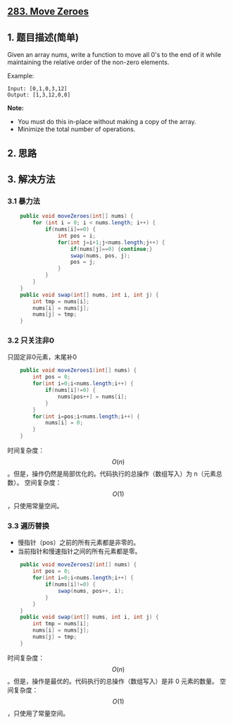 ## [283. Move Zeroes](https://leetcode-cn.com/problems/move-zeroes/)

## 1. 题目描述\(简单\)

Given an array nums, write a function to move all 0's to the end of it while maintaining the relative order of the non-zero elements.

Example:

```
Input: [0,1,0,3,12]
Output: [1,3,12,0,0]
```

**Note:**

* You must do this in-place without making a copy of the array.
* Minimize the total number of operations.

## 2. 思路

## 3. 解决方法

### 3.1 暴力法

```java
    public void moveZeroes(int[] nums) {
        for (int i = 0; i < nums.length; i++) {
            if(nums[i]==0) {
                int pos = i;
                for(int j=i+1;j<nums.length;j++) {
                    if(nums[j]==0) {continue;}
                    swap(nums, pos, j);
                    pos = j;
                }
            }
        }
    }
    public void swap(int[] nums, int i, int j) {
        int tmp = nums[i];
        nums[i] = nums[j];
        nums[j] = tmp;
    }
```

### 3.2 只关注非0
只固定非0元素，末尾补0

```java
    public void moveZeroes1(int[] nums) {
        int pos = 0;
        for(int i=0;i<nums.length;i++) {
            if(nums[i]!=0) {
                nums[pos++] = nums[i];
            }
        }
        for(int i=pos;i<nums.length;i++) {
            nums[i] = 0;
        }
    }
```
时间复杂度：$$O(n)$$。但是，操作仍然是局部优化的。代码执行的总操作（数组写入）为 n（元素总数）。
空间复杂度：$$O(1)$$，只使用常量空间。
### 3.3 遍历替换

- 慢指针（pos）之前的所有元素都是非零的。
- 当前指针和慢速指针之间的所有元素都是零。

```java
    public void moveZeroes2(int[] nums) {
        int pos = 0;
        for(int i=0;i<nums.length;i++) {
            if(nums[i]!=0) {
                swap(nums, pos++, i);
            }
        }
    }
    public void swap(int[] nums, int i, int j) {
        int tmp = nums[i];
        nums[i] = nums[j];
        nums[j] = tmp;
    }
```
时间复杂度：$$O(n)$$。但是，操作是最优的。代码执行的总操作（数组写入）是非 0 元素的数量。
空间复杂度：$$O(1)$$，只使用了常量空间。




